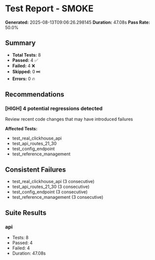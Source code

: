 # Test Report - SMOKE

**Generated:** 2025-08-13T09:06:26.298145
**Duration:** 47.08s
**Pass Rate:** 50.0%

## Summary
- **Total Tests:** 8
- **Passed:** 4 ✅
- **Failed:** 4 ❌
- **Skipped:** 0 ⏭️
- **Errors:** 0 🔥

## Recommendations

### [HIGH] 4 potential regressions detected
Review recent code changes that may have introduced failures

**Affected Tests:**
- test_real_clickhouse_api
- test_api_routes_21_30
- test_config_endpoint
- test_reference_management

## Consistent Failures
- test_real_clickhouse_api (3 consecutive)
- test_api_routes_21_30 (3 consecutive)
- test_config_endpoint (3 consecutive)
- test_reference_management (3 consecutive)

## Suite Results

### api
- Tests: 8
- Passed: 4
- Failed: 4
- Duration: 47.08s